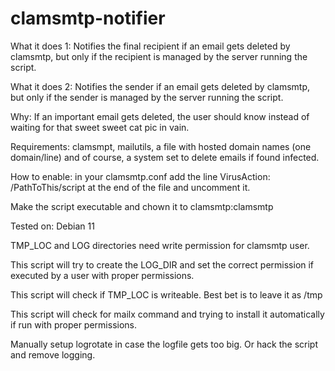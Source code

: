 # clamsmtp-notifier


What it does 1: Notifies the final recipient if an email gets deleted by clamsmtp, but only if the recipient is managed by the server running the script.

What it does 2: Notifies the sender if an email gets deleted by clamsmtp, but only if the sender is managed by the server running the script.

Why: If an important email gets deleted, the user should know instead of waiting for that sweet sweet cat pic in vain.

Requirements: clamsmpt, mailutils, a file with hosted domain names (one domain/line) and of course, a system set to delete emails if found infected.

How to enable: in your clamsmtp.conf add the line VirusAction: /PathToThis/script at the end of the file and uncomment it. 

Make the script executable and chown it to clamsmtp:clamsmtp

Tested on: Debian 11

TMP_LOC and LOG directories need write permission for clamsmtp user.

This script will try to create the LOG_DIR and set the correct permission if executed by a user with proper permissions.

This script will check if TMP_LOC is writeable. Best bet is to leave it as /tmp

This script will check for mailx command and trying to install it automatically if run with proper permissions.

Manually setup logrotate in case the logfile gets too big. Or hack the script and remove logging.

